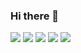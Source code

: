 ### Hi there 👋

![](http://github-profile-summary-cards.vercel.app/api/cards/profile-details?username=vn7n24fzkq&theme=2077) ![](http://github-profile-summary-cards.vercel.app/api/cards/repos-per-language?username=vn7n24fzkq&theme=2077) ![](http://github-profile-summary-cards.vercel.app/api/cards/most-commit-language?username=vn7n24fzkq&theme=2077) ![](http://github-profile-summary-cards.vercel.app/api/cards/stats?username=vn7n24fzkq&theme=2077) ![](http://github-profile-summary-cards.vercel.app/api/cards/productive-time?username=vn7n24fzkq&theme=2077&utcOffset=8)
